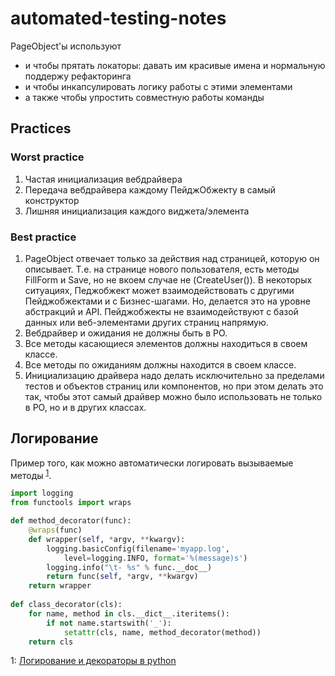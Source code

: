 # automated-testing-notes

PageObject'ы используют
* и чтобы прятать локаторы: давать им красивые имена и нормальную поддержу рефакторинга
* и чтобы инкапсулировать логику работы с этими элементами
* а также чтобы упростить совместную работы команды


## Practices

### Worst practice

1. Частая инициализация вебдрайвера
2. Передача вебдрайвера каждому ПейджОбжекту в самый конструктор
3. Лишняя инициализация каждого виджета/элемента

### Best practice

1. PageObject отвечает только за действия над страницей, которую он описывает. Т.е. на странице нового пользователя, есть методы FillForm и Save, но не вкоем случае не (CreateUser()). В некоторых ситуациях, Педжобжект может взаимодействовать с другими Пейджобжектами и с Бизнес-шагами. Но, делается это на уровне абстракций и API. Пейджобжекты не взаимодействуют с базой данных или веб-элементами других страниц напрямую.
2. Вебдрайвер и ожидания не должны быть в PO.
3. Все методы касающиеся элементов должны находиться в своем классе.
4. Все методы по ожиданиям должны находится в своем классе.
5. Инициализацию драйвера надо делать исключительно за пределами тестов и объектов страниц или компонентов, но при этом делать это так, чтобы этот самый драйвер можно было использовать не только в PO, но и в других классах.

## Логирование

Пример того, как можно автоматически логировать вызываемые методы <sup>[1](#fn1)</sup>.

```python
import logging
from functools import wraps

def method_decorator(func):
    @wraps(func)
    def wrapper(self, *argv, **kwargv):
        logging.basicConfig(filename='myapp.log', 
            level=logging.INFO, format='%(message)s')
        logging.info("\t- %s" % func.__doc__)
        return func(self, *argv, **kwargv)
    return wrapper
 
def class_decorator(cls):
    for name, method in cls.__dict__.iteritems():
        if not name.startswith('_'):
            setattr(cls, name, method_decorator(method))
    return cls
```

<a name="fn1">1</a>: [Логирование и декораторы в python](http://poliarush.com/working/development/logging-and-decorators-in-python.html)
